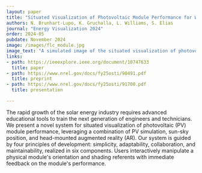 ```yaml
---
layout: paper
title: "Situated Visualization of Photovoltaic Module Performance for Workforce Development"
authors: N. Brunhart-Lupo, K. Gruchalla, L. Williams, S. Elias
journal: "Energy Visualization 2024"
order: 2024-05
pubdate: November 2024
image: /images/flc_module.jpg
image_text: "A simulated image of the situated visualization of photovoltaic module performance, mimicking the view of the augmented reality projection. In this figure, a simulation has been run; power flow across the cells are shown as arrows and pipes. Shaded cells are highlighted in yellow. As a portion of the module is in shadow, diodes have bypassed certain cells; these are marked by spheres. Note the optical tracking marker in the foreground, used to relay physical panel orientation to the rest of the system."
links:
- path: https://ieeexplore.ieee.org/document/10747633
  title: paper
- path: https://www.nrel.gov/docs/fy25osti/90491.pdf
  title: preprint
- path: https://www.nrel.gov/docs/fy25osti/91700.pdf
  title: presentation

---
```

The rapid growth of the solar energy industry requires advanced educational tools to train the next generation of engineers and technicians. We present a novel system for situated visualization of photovoltaic (PV) module performance, leveraging a combination of PV simulation, sun-sky position, and head-mounted augmented reality (AR). Our system is guided by four principles of development: simplicity, adaptability, collaboration, and maintainability, realized in six components. Users interactively manipulate a physical module's orientation and shading referents with immediate feedback on the module's performance.


